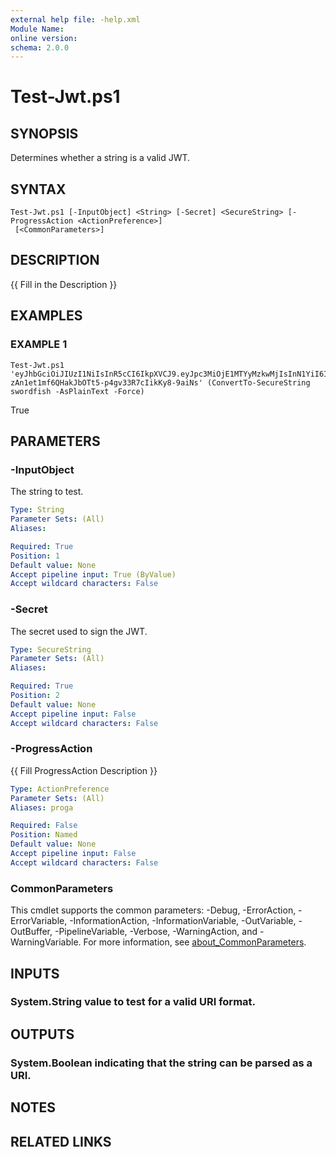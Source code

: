```yaml
---
external help file: -help.xml
Module Name:
online version:
schema: 2.0.0
---
```


# Test-Jwt.ps1

## SYNOPSIS
Determines whether a string is a valid JWT.

## SYNTAX

```
Test-Jwt.ps1 [-InputObject] <String> [-Secret] <SecureString> [-ProgressAction <ActionPreference>]
 [<CommonParameters>]
```

## DESCRIPTION
{{ Fill in the Description }}

## EXAMPLES

### EXAMPLE 1
```
Test-Jwt.ps1 'eyJhbGciOiJIUzI1NiIsInR5cCI6IkpXVCJ9.eyJpc3MiOjE1MTYyMzkwMjIsInN1YiI6IjEyMzQ1Njc4OTAifQ.-zAn1et1mf6QHakJbOTt5-p4gv33R7cIikKy8-9aiNs' (ConvertTo-SecureString swordfish -AsPlainText -Force)
```

True

## PARAMETERS

### -InputObject
The string to test.

```yaml
Type: String
Parameter Sets: (All)
Aliases:

Required: True
Position: 1
Default value: None
Accept pipeline input: True (ByValue)
Accept wildcard characters: False
```

### -Secret
The secret used to sign the JWT.

```yaml
Type: SecureString
Parameter Sets: (All)
Aliases:

Required: True
Position: 2
Default value: None
Accept pipeline input: False
Accept wildcard characters: False
```

### -ProgressAction
{{ Fill ProgressAction Description }}

```yaml
Type: ActionPreference
Parameter Sets: (All)
Aliases: proga

Required: False
Position: Named
Default value: None
Accept pipeline input: False
Accept wildcard characters: False
```

### CommonParameters
This cmdlet supports the common parameters: -Debug, -ErrorAction, -ErrorVariable, -InformationAction, -InformationVariable, -OutVariable, -OutBuffer, -PipelineVariable, -Verbose, -WarningAction, and -WarningVariable. For more information, see [about_CommonParameters](http://go.microsoft.com/fwlink/?LinkID=113216).

## INPUTS

### System.String value to test for a valid URI format.
## OUTPUTS

### System.Boolean indicating that the string can be parsed as a URI.
## NOTES

## RELATED LINKS
